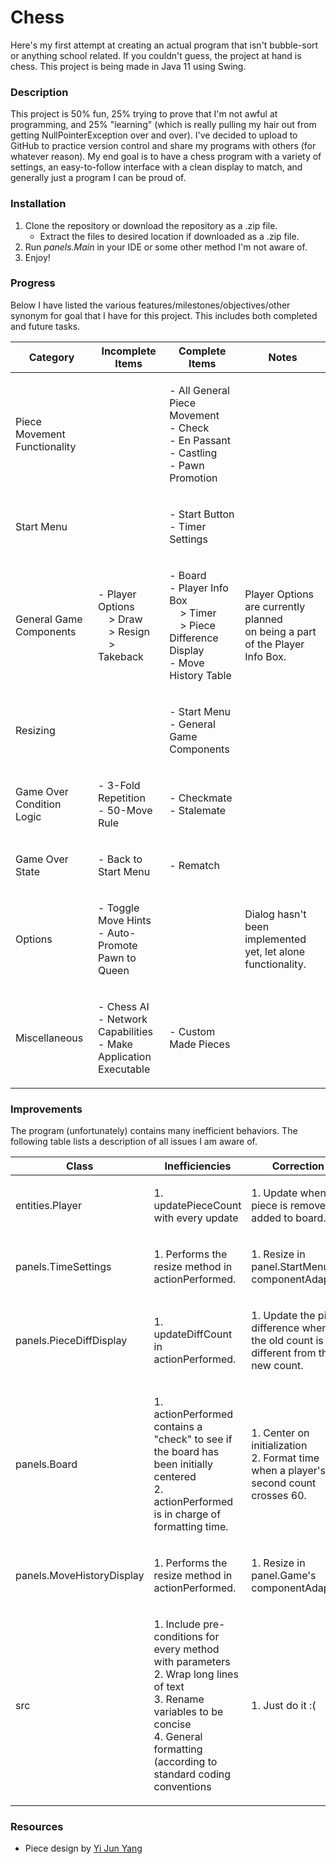# Chess
Here's my first attempt at creating an actual program that isn't bubble-sort or anything school related. If you couldn't guess, the project at hand is chess. This project is being made in Java 11 using Swing.

### Description
This project is 50% fun, 25% trying to prove that I'm not awful at programming, and 25% "learning" (which is really pulling my hair out from getting NullPointerException over and over). I've decided to upload to GitHub to practice version control and share my programs with others (for whatever reason). My end goal is to have a chess program with a variety of settings, an easy-to-follow interface with a clean display to match, and generally just a program I can be proud of.

### Installation
1. Clone the repository or download the repository as a .zip file.
   * Extract the files to desired location if downloaded as a .zip file.
2. Run *panels.Main* in your IDE or some other method I'm not aware of.
3. Enjoy!

### Progress
Below I have listed the various features/milestones/objectives/other synonym for goal that I have for this project. This includes both completed and future tasks.

<!-- If the tables looks extra surprisingly ugly, view it with "no wrap" instead of "soft wrap" -->

| Category                     | Incomplete Items                                                                                                                         | Complete Items                                                                                                                                             | Notes                                                                                      |
| ---------------------------- | ---------------------------------------------------------------------------------------------------------------------------------------- | ---------------------------------------------------------------------------------------------------------------------------------------------------------- | ------------------------------------------------------------------------------------------ |
| Piece Movement Functionality |                                                                                                                                          | <p> - All General Piece Movement<br> - Check<br> - En Passant<br> - Castling<br> - Pawn Promotion </p>                                                     |                                                                                            |
| Start Menu                   |                                                                                                                                          | <p> - Start Button<br> - Timer Settings </p>                                                                                                               |                                                                                            |
| General Game Components      | <p> - Player Options<br> &nbsp;&nbsp;&nbsp;&nbsp;> Draw<br> &nbsp;&nbsp;&nbsp;&nbsp;> Resign<br> &nbsp;&nbsp;&nbsp;&nbsp;> Takeback </p> | <p> - Board<br> - Player Info Box<br> &nbsp;&nbsp;&nbsp;&nbsp;> Timer<br> &nbsp;&nbsp;&nbsp;&nbsp;> Piece Difference Display<br> - Move History Table </p> | <p> Player Options are currently planned <br> on being a part of the Player Info Box. </p> |
| Resizing                     |                                                                                                                                          | <p> - Start Menu<br> - General Game Components </p>                                                                                                        |                                                                                            |
| Game Over Condition Logic    | <p> - 3-Fold Repetition<br> - 50-Move Rule </p>                                                                                          | <p> - Checkmate<br> - Stalemate </p>                                                                                                                       |                                                                                            |
| Game Over State              | <p> - Back to Start Menu </p>                                                                                                            | <p> - Rematch </p>                                                                                                                                         |                                                                                            |
| Options                      | <p> - Toggle Move Hints<br> - Auto-Promote Pawn to Queen </p>                                                                            |                                                                                                                                                            | <p> Dialog hasn't been implemented yet, let alone functionality. </p>                      |
| Miscellaneous                | <p> - Chess AI<br> - Network Capabilities<br> - Make Application Executable </p>                                                         | <p> - Custom Made Pieces </p>                                                                                                                              |                                                                                            |

### Improvements
The program (unfortunately) contains many inefficient behaviors. The following table lists a description of all issues I am aware of.

| Class                     | Inefficiencies                                                                                                                                                                                                | Correction                                                                                       | 
| ------------------------- | ------------------------------------------------------------------------------------------------------------------------------------------------------------------------------------------------------------- | ------------------------------------------------------------------------------------------------ |
| entities.Player           | <p> 1. updatePieceCount with every update </p>                                                                                                                                                                | <p> 1. Update when a piece is removed or added to board. </p>                                    |
| panels.TimeSettings       | <p> 1. Performs the resize method in actionPerformed. </p>                                                                                                                                                    | <p> 1. Resize in panel.StartMenu's componentAdapter. </p>                                        |
| panels.PieceDiffDisplay   | <p> 1. updateDiffCount in actionPerformed. </p>                                                                                                                                                               | <p> 1. Update the piece difference when the old count is different from the new count. </p>      |
| panels.Board              | <p> 1. actionPerformed contains a "check" to see if the board has been initially centered<br> 2. actionPerformed is in charge of formatting time. </p>                                                        | <p> 1. Center on initialization<br> 2. Format time when a player's second count crosses 60. </p> |
| panels.MoveHistoryDisplay | <p> 1. Performs the resize method in actionPerformed. </p>                                                                                                                                                    | <p> 1. Resize in panel.Game's componentAdapter. </p>                                             |
| src                       | <p> 1. Include pre-conditions for every method with parameters<br> 2. Wrap long lines of text<br> 3. Rename variables to be concise <br> 4. General formatting (according to standard coding conventions </p> | <p> 1. Just do it :( </p>                                                                        |

### Resources
* Piece design by [Yi Jun Yang](https://www.instagram.com/y.yang.art/)
